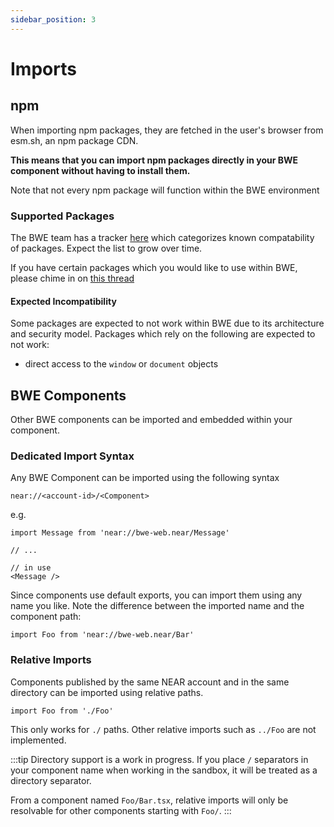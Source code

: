 ```yaml
---
sidebar_position: 3
---
```


# Imports

## npm

When importing npm packages, they are fetched in the user's browser from esm.sh, an npm package CDN.

**This means that you can import npm packages directly in your BWE component without having to install them.**

Note that not every npm package will function within the BWE environment

### Supported Packages

The BWE team has a tracker [here](https://bos-web-engine.vercel.app/webengine.near/NPM.Tracker) which categorizes known compatability of packages. Expect the list to grow over time.

If you have certain packages which you would like to use within BWE, please chime in on [this thread](https://github.com/near/bos-web-engine/discussions/166)

#### Expected Incompatibility

Some packages are expected to not work within BWE due to its architecture and security model. Packages which rely on the following are expected to not work:

- direct access to the `window` or `document` objects

## BWE Components

Other BWE components can be imported and embedded within your component.

### Dedicated Import Syntax

Any BWE Component can be imported using the following syntax

```
near://<account-id>/<Component>
```

e.g.
```tsx
import Message from 'near://bwe-web.near/Message'

// ...

// in use
<Message />
```

Since components use default exports, you can import them using any name you like. Note the difference between the imported name and the component path:

```tsx
import Foo from 'near://bwe-web.near/Bar'
```

### Relative Imports

Components published by the same NEAR account and in the same directory can be imported using relative paths.

```tsx
import Foo from './Foo'
```

This only works for `./` paths. Other relative imports such as `../Foo` are not implemented.

:::tip
Directory support is a work in progress. If you place `/` separators in your component name when working in the sandbox, it will be treated as a directory separator.

From a component named `Foo/Bar.tsx`, relative imports will only be resolvable for other components starting with `Foo/`.
:::

